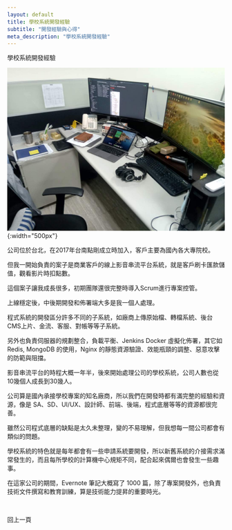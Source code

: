 ```yaml
---
layout: default
title: 學校系統開發經驗
subtitle: "開發經驗與心得"
meta_description: "學校系統開發經驗"
---
```


學校系統開發經驗

![前台首頁](/images/pic14.jpg){:width="500px"}

公司位於台北，在2017年台南點剛成立時加入，客戶主要為國內各大專院校。

但我一開始負責的案子是商業客戶的線上影音串流平台系統，就是客戶刷卡匯款儲值，觀看影片時扣點數。

這個案子讓我成長很多，初期團隊還很完整時導入Scrum進行專案控管。

上線穩定後，中後期開發和佈署端大多是我一個人處理。

程式系統的開發區分許多不同的子系統，如廠商上傳原始檔、轉檔系統、後台CMS上片、金流、客服、對帳等等子系統。

另外也負責伺服器的規劃整合，負載平衡、Jenkins Docker 虛擬化佈署，其它如 Redis, MongoDB 的使用，Nginx 的靜態資源驗證、效能瓶頸的調整、惡意攻擊的防範與阻擋。

影音串流平台的時程大概一年半，後來開始處理公司的學校系統，公司人數也從10幾個人成長到30幾人。

公司算是國內承接學校專案的知名廠商，所以我們在開發時都有滿完整的經驗和資源，像是 SA、SD、UI/UX、設計師、前端、後端，程式底層等等的資源都很完善。

雖然公司程式底層的缺點是太久未整理，變的不易理解，但我想每一間公司都會有類似的問題。

學校系統的特色就是每年都會有一些申請系統要開發，所以新舊系統的介接需求滿常發生的，而且每所學校的計算機中心規矩不同，配合起來偶爾也會發生一些趣事。

在這家公司的期間，Evernote 筆記大概寫了 1000 篇，除了專案開發外，也負責技術文件撰寫和教育訓練，算是技術能力提昇的重要時光。

<br>

<a class="button primary" onclick="history.back()">回上一頁</a>

<br>
<br>
<br>
